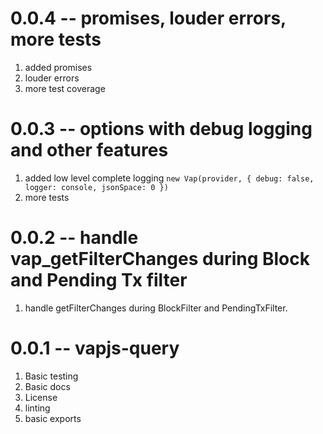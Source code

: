 # 0.0.4 -- promises, louder errors, more tests

1. added promises
2. louder errors
3. more test coverage

# 0.0.3 -- options with debug logging and other features

1. added low level complete logging `new Vap(provider, { debug: false, logger: console, jsonSpace: 0 })`
2. more tests

# 0.0.2 -- handle vap_getFilterChanges during Block and Pending Tx filter

1. handle getFilterChanges during BlockFilter and PendingTxFilter.

# 0.0.1 -- vapjs-query

1. Basic testing
2. Basic docs
3. License
4. linting
5. basic exports
